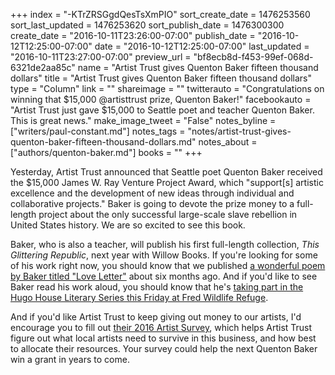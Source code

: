 +++
index = "-KTrZRSGgdQesTsXmPIO"
sort_create_date = 1476253560
sort_last_updated = 1476253620
sort_publish_date = 1476300300
create_date = "2016-10-11T23:26:00-07:00"
publish_date = "2016-10-12T12:25:00-07:00"
date = "2016-10-12T12:25:00-07:00"
last_updated = "2016-10-11T23:27:00-07:00"
preview_url = "bf8ecb8d-f453-99ef-068d-6321de2aa85c"
name = "Artist Trust gives Quenton Baker fifteen thousand dollars"
title = "Artist Trust gives Quenton Baker fifteen thousand dollars"
type = "Column"
link = ""
shareimage = ""
twitterauto = "Congratulations on winning that $15,000 @artisttrust prize, Quenton Baker!"
facebookauto = "Artist Trust just gave $15,000 to Seattle poet and teacher Quenton Baker. This is great news."
make_image_tweet = "False"
notes_byline = ["writers/paul-constant.md"]
notes_tags = "notes/artist-trust-gives-quenton-baker-fifteen-thousand-dollars.md"
notes_about = ["authors/quenton-baker.md"]
books = ""
+++
 
Yesterday, Artist Trust announced that Seattle poet Quenton Baker received the $15,000 James W. Ray Venture Project Award, which "support[s] artistic excellence and the development of new ideas through individual and collaborative projects." Baker is going to devote the prize money to a full-length project about the only successful large-scale slave rebellion in United States history. We are so excited to see this book.

Baker, who is also a teacher, will publish his first full-length collection, *This Glittering Republic*, next year with Willow Books. If you're looking for some of his work right now, you should know that we published [a wonderful poem by Baker titled "Love Letter"](http://www.seattlereviewofbooks.com/notes/2016/04/05/love-letter/) about six months ago. And if you'd like to see Baker read his work aloud, you should know that he's [taking part in the Hugo House Literary Series this Friday at Fred Wildlife Refuge](https://hugohouse.org/event/lit-series-tea-obreht-eduardo-c-corral-quenton-baker/).  

And if you'd like Artist Trust to keep giving out money to our artists, I'd encourage you to fill out [their 2016 Artist Survey](https://www.surveymonkey.com/r/ATSurvey2016), which helps Artist Trust figure out what local artists need to survive in this business, and how best to allocate their resources. Your survey could help the next Quenton Baker win a grant in years to come. 
 